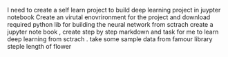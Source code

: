 I need to create a self learn project to build deep learning project in juypter notebook 
Create an virutal enovrironment for the project and download required python lib for building the neural network from sctrach 
create a jupyter note book , create step by step markdown and task for me to learn deep learning from sctrach .
take some sample data from famour library steple length of flower 